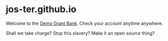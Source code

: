 # jos-ter.github.io
Welcome to the [Demo Grant Bank](jos-ter.github.io "Demo Grant Bank").
Check your account anytime anywhere.


Shall we take charge? Stop this slavery? Make it an open source thing?
